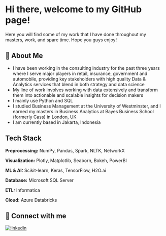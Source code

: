 
# Hi there, welcome to my GitHub  page!

Here you will find some of my work that I have done throughout my masters, work, and spare time. Hope you guys enjoy!

## 🚀 About Me
- I have been working in the consulting industry for the past three years where I serve major players in retail, insurance, government and automobile, providing key stakeholders with high quality Data & Analytics services that blend in both strategy and data science
- My line of work involves working with data extensively and transform them into actionable and scalable insights for decision makers
- I mainly use Python and SQL
- I studied Business Management at the University of Westminster, and I earned my masters in Business Analytics at Bayes Business School (formerly Cass) in London, UK
- I am currently based in Jakarta, Indonesia


## Tech Stack

**Preprocessing:** NumPy, Pandas, Spark, NLTK, NetworkX

**Visualization:** Plotly, Matplotlib, Seaborn, Bokeh, PowerBI

**ML & AI:** Scikit-learn, Keras, TensorFlow, H2O.ai

**Database:** Microsoft SQL Server

**ETL:** Informatica

**Cloud:** Azure Databricks
## 🔗 Connect with me

[![linkedin](https://img.shields.io/badge/linkedin-0A66C2?style=for-the-badge&logo=linkedin&logoColor=white)](https://www.linkedin.com/in/ivan-frederick/)
